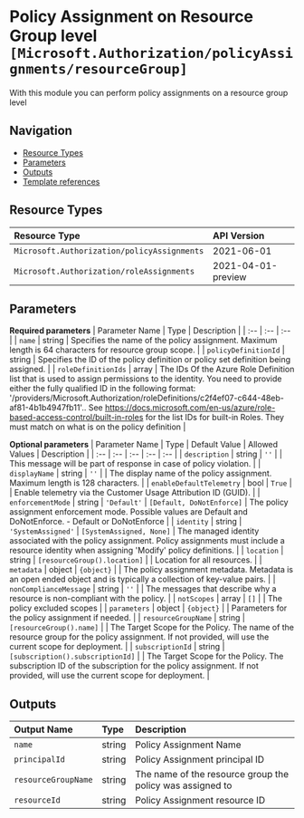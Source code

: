 # Policy Assignment on Resource Group level `[Microsoft.Authorization/policyAssignments/resourceGroup]`

With this module you can perform policy assignments on a resource group level

## Navigation

- [Resource Types](#Resource-Types)
- [Parameters](#Parameters)
- [Outputs](#Outputs)
- [Template references](#Template-references)

## Resource Types

| Resource Type | API Version |
| :-- | :-- |
| `Microsoft.Authorization/policyAssignments` | 2021-06-01 |
| `Microsoft.Authorization/roleAssignments` | 2021-04-01-preview |

## Parameters

**Required parameters**
| Parameter Name | Type | Description |
| :-- | :-- | :-- |
| `name` | string | Specifies the name of the policy assignment. Maximum length is 64 characters for resource group scope. |
| `policyDefinitionId` | string | Specifies the ID of the policy definition or policy set definition being assigned. |
| `roleDefinitionIds` | array | The IDs Of the Azure Role Definition list that is used to assign permissions to the identity. You need to provide either the fully qualified ID in the following format: '/providers/Microsoft.Authorization/roleDefinitions/c2f4ef07-c644-48eb-af81-4b1b4947fb11'.. See https://docs.microsoft.com/en-us/azure/role-based-access-control/built-in-roles for the list IDs for built-in Roles. They must match on what is on the policy definition |

**Optional parameters**
| Parameter Name | Type | Default Value | Allowed Values | Description |
| :-- | :-- | :-- | :-- | :-- |
| `description` | string | `''` |  | This message will be part of response in case of policy violation. |
| `displayName` | string | `''` |  | The display name of the policy assignment. Maximum length is 128 characters. |
| `enableDefaultTelemetry` | bool | `True` |  | Enable telemetry via the Customer Usage Attribution ID (GUID). |
| `enforcementMode` | string | `'Default'` | `[Default, DoNotEnforce]` | The policy assignment enforcement mode. Possible values are Default and DoNotEnforce. - Default or DoNotEnforce |
| `identity` | string | `'SystemAssigned'` | `[SystemAssigned, None]` | The managed identity associated with the policy assignment. Policy assignments must include a resource identity when assigning 'Modify' policy definitions. |
| `location` | string | `[resourceGroup().location]` |  | Location for all resources. |
| `metadata` | object | `{object}` |  | The policy assignment metadata. Metadata is an open ended object and is typically a collection of key-value pairs. |
| `nonComplianceMessage` | string | `''` |  | The messages that describe why a resource is non-compliant with the policy. |
| `notScopes` | array | `[]` |  | The policy excluded scopes |
| `parameters` | object | `{object}` |  | Parameters for the policy assignment if needed. |
| `resourceGroupName` | string | `[resourceGroup().name]` |  | The Target Scope for the Policy. The name of the resource group for the policy assignment. If not provided, will use the current scope for deployment. |
| `subscriptionId` | string | `[subscription().subscriptionId]` |  | The Target Scope for the Policy. The subscription ID of the subscription for the policy assignment. If not provided, will use the current scope for deployment. |

## Outputs

| Output Name | Type | Description |
| :-- | :-- | :-- |
| `name` | string | Policy Assignment Name |
| `principalId` | string | Policy Assignment principal ID |
| `resourceGroupName` | string | The name of the resource group the policy was assigned to |
| `resourceId` | string | Policy Assignment resource ID |

